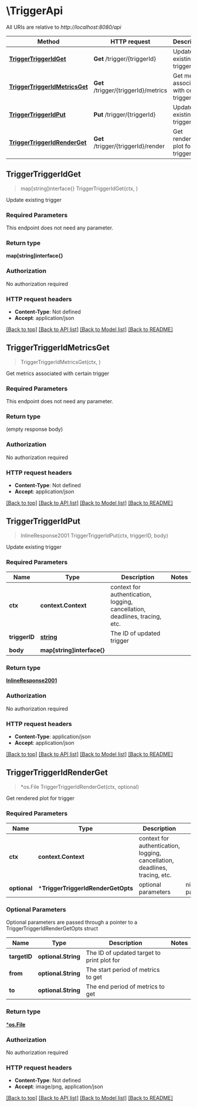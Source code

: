 # \TriggerApi

All URIs are relative to *http://localhost:8080/api*

Method | HTTP request | Description
------------- | ------------- | -------------
[**TriggerTriggerIdGet**](TriggerApi.md#TriggerTriggerIdGet) | **Get** /trigger/{triggerId} | Update existing trigger
[**TriggerTriggerIdMetricsGet**](TriggerApi.md#TriggerTriggerIdMetricsGet) | **Get** /trigger/{triggerId}/metrics | Get metrics associated with certain trigger
[**TriggerTriggerIdPut**](TriggerApi.md#TriggerTriggerIdPut) | **Put** /trigger/{triggerId} | Update existing trigger
[**TriggerTriggerIdRenderGet**](TriggerApi.md#TriggerTriggerIdRenderGet) | **Get** /trigger/{triggerId}/render | Get rendered plot for trigger



## TriggerTriggerIdGet

> map[string]interface{} TriggerTriggerIdGet(ctx, )

Update existing trigger

### Required Parameters

This endpoint does not need any parameter.

### Return type

**map[string]interface{}**

### Authorization

No authorization required

### HTTP request headers

- **Content-Type**: Not defined
- **Accept**: application/json

[[Back to top]](#) [[Back to API list]](../README.md#documentation-for-api-endpoints)
[[Back to Model list]](../README.md#documentation-for-models)
[[Back to README]](../README.md)


## TriggerTriggerIdMetricsGet

> TriggerTriggerIdMetricsGet(ctx, )

Get metrics associated with certain trigger

### Required Parameters

This endpoint does not need any parameter.

### Return type

 (empty response body)

### Authorization

No authorization required

### HTTP request headers

- **Content-Type**: Not defined
- **Accept**: application/json

[[Back to top]](#) [[Back to API list]](../README.md#documentation-for-api-endpoints)
[[Back to Model list]](../README.md#documentation-for-models)
[[Back to README]](../README.md)


## TriggerTriggerIdPut

> InlineResponse2001 TriggerTriggerIdPut(ctx, triggerID, body)

Update existing trigger

### Required Parameters


Name | Type | Description  | Notes
------------- | ------------- | ------------- | -------------
**ctx** | **context.Context** | context for authentication, logging, cancellation, deadlines, tracing, etc.
**triggerID** | [**string**](.md)| The ID of updated trigger | 
**body** | **map[string]interface{}**|  | 

### Return type

[**InlineResponse2001**](inline_response_200_1.md)

### Authorization

No authorization required

### HTTP request headers

- **Content-Type**: application/json
- **Accept**: application/json

[[Back to top]](#) [[Back to API list]](../README.md#documentation-for-api-endpoints)
[[Back to Model list]](../README.md#documentation-for-models)
[[Back to README]](../README.md)


## TriggerTriggerIdRenderGet

> *os.File TriggerTriggerIdRenderGet(ctx, optional)

Get rendered plot for trigger

### Required Parameters


Name | Type | Description  | Notes
------------- | ------------- | ------------- | -------------
**ctx** | **context.Context** | context for authentication, logging, cancellation, deadlines, tracing, etc.
 **optional** | ***TriggerTriggerIdRenderGetOpts** | optional parameters | nil if no parameters

### Optional Parameters

Optional parameters are passed through a pointer to a TriggerTriggerIdRenderGetOpts struct


Name | Type | Description  | Notes
------------- | ------------- | ------------- | -------------
 **targetID** | **optional.String**| The ID of updated target to print plot for | 
 **from** | **optional.String**| The start period of metrics to get | 
 **to** | **optional.String**| The end period of metrics to get | 

### Return type

[***os.File**](*os.File.md)

### Authorization

No authorization required

### HTTP request headers

- **Content-Type**: Not defined
- **Accept**: image/png, application/json

[[Back to top]](#) [[Back to API list]](../README.md#documentation-for-api-endpoints)
[[Back to Model list]](../README.md#documentation-for-models)
[[Back to README]](../README.md)

